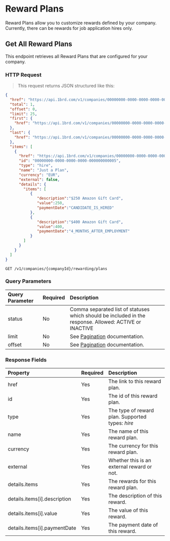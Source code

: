 # Reward Plans

Reward Plans allow you to customize rewards defined by your company. Currently, there can be rewards for job application hires only.

## Get All Reward Plans

This endpoint retrieves all Reward Plans that are configured for your company.

### HTTP Request

> This request returns JSON structured like this:

```json
{
  "href": "https://api.1brd.com/v1/companies/00000000-0000-0000-0000-000000000000/rewarding/plans?offset=0&limit=25",
  "total": 1,
  "offset": 0,
  "limit": 25,
  "first": {
    "href": "https://api.1brd.com/v1/companies/00000000-0000-0000-0000-000000000000/rewarding/plans?offset=0&limit=25"
  },
  "last": {
    "href": "https://api.1brd.com/v1/companies/00000000-0000-0000-0000-000000000000/rewarding/plans?offset=0&limit=25"
  },
  "items": [
    {
      "href": "https://api.1brd.com/v1/companies/00000000-0000-0000-0000-000000000000/rewarding/plans/00000000-0000-0000-0000-000000000005",
      "id": "00000000-0000-0000-0000-000000000005",
      "type": "hire",
      "name": "Just a Plan",
      "currency": "EUR",
      "external": false,
      "details": {
        "items": [
           {
              "description":"$250 Amazon Gift Card",
              "value":250,
              "paymentDate":"CANDIDATE_IS_HIRED"
           },
           {
              "description":"$400 Amazon Gift Card",
              "value":400,
              "paymentDate":"4_MONTHS_AFTER_EMPLOYMENT"
           }
        ]
      }
    }
  ]
}
```

`GET /v1/companies/{companyId}/rewarding/plans`

### Query Parameters

| Query Parameter | Required | Description                                                                                            |
|:----------------|:---------|:-------------------------------------------------------------------------------------------------------|
| status          | No       | Comma separated list of statuses which should be included in the response. Allowed: ACTIVE or INACTIVE |
| limit           | No       | See [Pagination](#pagination) documentation.                                                           |
| offset          | No       | See [Pagination](#pagination) documentation.                                                           |

### Response Fields

| Property                     | Required | Description                                                                                           |
|:-----------------------------|:---------|:------------------------------------------------------------------------------------------------------|
| href                         | Yes      | The link to this reward plan.
| id                           | Yes      | The id of this reward plan.
| type                         | Yes      | The type of reward plan. Supported types: *hire*
| name                         | Yes      | The name of this reward plan.
| currency                     | Yes      | The currency for this reward plan.
| external                     | Yes      | Whether this is an external reward or not.
| details.items                | Yes      | The rewards for this reward plan.
| details.items[i].description | Yes      | The description of this reward.
| details.items[i].value       | Yes      | The value of this reward.
| details.items[i].paymentDate | Yes      | The payment date of this reward.